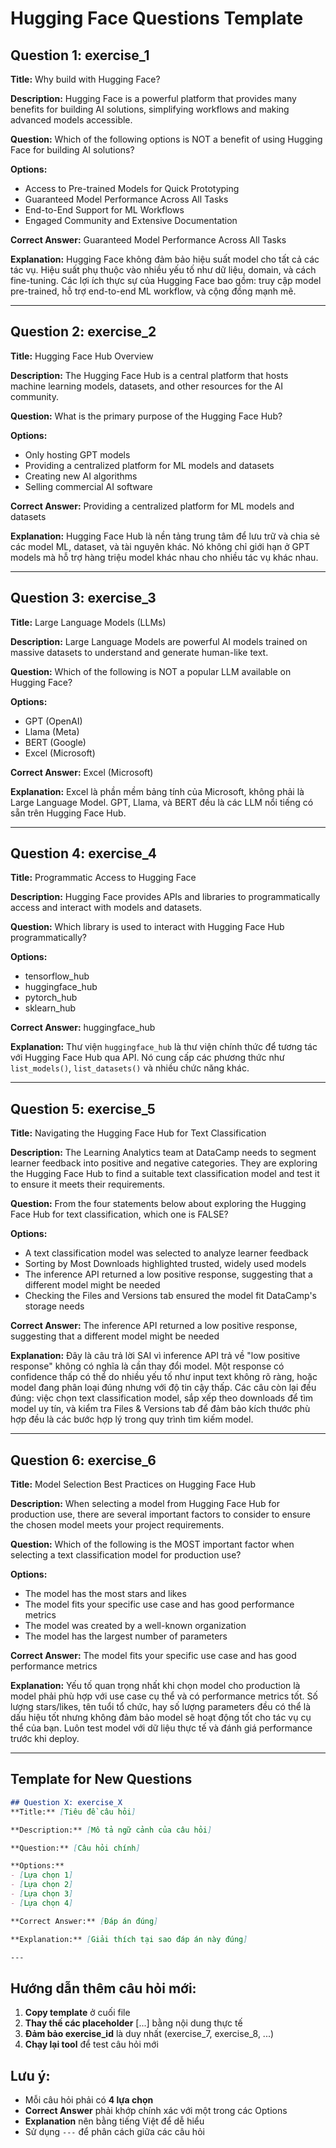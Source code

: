 # Hugging Face Questions Template

## Question 1: exercise_1
**Title:** Why build with Hugging Face?

**Description:** Hugging Face is a powerful platform that provides many benefits for building AI solutions, simplifying workflows and making advanced models accessible.

**Question:** Which of the following options is NOT a benefit of using Hugging Face for building AI solutions?

**Options:**
- Access to Pre-trained Models for Quick Prototyping
- Guaranteed Model Performance Across All Tasks
- End-to-End Support for ML Workflows
- Engaged Community and Extensive Documentation

**Correct Answer:** Guaranteed Model Performance Across All Tasks

**Explanation:** Hugging Face không đảm bảo hiệu suất model cho tất cả các tác vụ. Hiệu suất phụ thuộc vào nhiều yếu tố như dữ liệu, domain, và cách fine-tuning. Các lợi ích thực sự của Hugging Face bao gồm: truy cập model pre-trained, hỗ trợ end-to-end ML workflow, và cộng đồng mạnh mẽ.

---

## Question 2: exercise_2
**Title:** Hugging Face Hub Overview

**Description:** The Hugging Face Hub is a central platform that hosts machine learning models, datasets, and other resources for the AI community.

**Question:** What is the primary purpose of the Hugging Face Hub?

**Options:**
- Only hosting GPT models
- Providing a centralized platform for ML models and datasets
- Creating new AI algorithms
- Selling commercial AI software

**Correct Answer:** Providing a centralized platform for ML models and datasets

**Explanation:** Hugging Face Hub là nền tảng trung tâm để lưu trữ và chia sẻ các model ML, dataset, và tài nguyên khác. Nó không chỉ giới hạn ở GPT models mà hỗ trợ hàng triệu model khác nhau cho nhiều tác vụ khác nhau.

---

## Question 3: exercise_3
**Title:** Large Language Models (LLMs)

**Description:** Large Language Models are powerful AI models trained on massive datasets to understand and generate human-like text.

**Question:** Which of the following is NOT a popular LLM available on Hugging Face?

**Options:**
- GPT (OpenAI)
- Llama (Meta)
- BERT (Google)
- Excel (Microsoft)

**Correct Answer:** Excel (Microsoft)

**Explanation:** Excel là phần mềm bảng tính của Microsoft, không phải là Large Language Model. GPT, Llama, và BERT đều là các LLM nổi tiếng có sẵn trên Hugging Face Hub.

---

## Question 4: exercise_4
**Title:** Programmatic Access to Hugging Face

**Description:** Hugging Face provides APIs and libraries to programmatically access and interact with models and datasets.

**Question:** Which library is used to interact with Hugging Face Hub programmatically?

**Options:**
- tensorflow_hub
- huggingface_hub
- pytorch_hub
- sklearn_hub

**Correct Answer:** huggingface_hub

**Explanation:** Thư viện `huggingface_hub` là thư viện chính thức để tương tác với Hugging Face Hub qua API. Nó cung cấp các phương thức như `list_models()`, `list_datasets()` và nhiều chức năng khác.

---

## Question 5: exercise_5
**Title:** Navigating the Hugging Face Hub for Text Classification

**Description:** The Learning Analytics team at DataCamp needs to segment learner feedback into positive and negative categories. They are exploring the Hugging Face Hub to find a suitable text classification model and test it to ensure it meets their requirements.

**Question:** From the four statements below about exploring the Hugging Face Hub for text classification, which one is FALSE?

**Options:**
- A text classification model was selected to analyze learner feedback
- Sorting by Most Downloads highlighted trusted, widely used models
- The inference API returned a low positive response, suggesting that a different model might be needed
- Checking the Files and Versions tab ensured the model fit DataCamp's storage needs

**Correct Answer:** The inference API returned a low positive response, suggesting that a different model might be needed

**Explanation:** Đây là câu trả lời SAI vì inference API trả về "low positive response" không có nghĩa là cần thay đổi model. Một response có confidence thấp có thể do nhiều yếu tố như input text không rõ ràng, hoặc model đang phân loại đúng nhưng với độ tin cậy thấp. Các câu còn lại đều đúng: việc chọn text classification model, sắp xếp theo downloads để tìm model uy tín, và kiểm tra Files & Versions tab để đảm bảo kích thước phù hợp đều là các bước hợp lý trong quy trình tìm kiếm model.

---

## Question 6: exercise_6
**Title:** Model Selection Best Practices on Hugging Face Hub

**Description:** When selecting a model from Hugging Face Hub for production use, there are several important factors to consider to ensure the chosen model meets your project requirements.

**Question:** Which of the following is the MOST important factor when selecting a text classification model for production use?

**Options:**
- The model has the most stars and likes
- The model fits your specific use case and has good performance metrics
- The model was created by a well-known organization
- The model has the largest number of parameters

**Correct Answer:** The model fits your specific use case and has good performance metrics

**Explanation:** Yếu tố quan trọng nhất khi chọn model cho production là model phải phù hợp với use case cụ thể và có performance metrics tốt. Số lượng stars/likes, tên tuổi tổ chức, hay số lượng parameters đều có thể là dấu hiệu tốt nhưng không đảm bảo model sẽ hoạt động tốt cho tác vụ cụ thể của bạn. Luôn test model với dữ liệu thực tế và đánh giá performance trước khi deploy.

---

## Template for New Questions

```markdown
## Question X: exercise_X
**Title:** [Tiêu đề câu hỏi]

**Description:** [Mô tả ngữ cảnh của câu hỏi]

**Question:** [Câu hỏi chính]

**Options:**
- [Lựa chọn 1]
- [Lựa chọn 2]
- [Lựa chọn 3]
- [Lựa chọn 4]

**Correct Answer:** [Đáp án đúng]

**Explanation:** [Giải thích tại sao đáp án này đúng]

---
```

## Hướng dẫn thêm câu hỏi mới:

1. **Copy template** ở cuối file
2. **Thay thế các placeholder** [...] bằng nội dung thực tế
3. **Đảm bảo exercise_id** là duy nhất (exercise_7, exercise_8, ...)
4. **Chạy lại tool** để test câu hỏi mới

## Lưu ý:
- Mỗi câu hỏi phải có **4 lựa chọn**
- **Correct Answer** phải khớp chính xác với một trong các Options
- **Explanation** nên bằng tiếng Việt để dễ hiểu
- Sử dụng `---` để phân cách giữa các câu hỏi